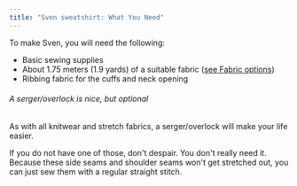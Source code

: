 ```yaml
---
title: "Sven sweatshirt: What You Need"
---
```


To make Sven, you will need the following:

- Basic sewing supplies
- About 1.75 meters (1.9 yards) of a suitable fabric ([see Fabric options](#fabric-options))
- Ribbing fabric for the cuffs and neck opening

<Note>

###### A serger/overlock is nice, but optional

As with all knitwear and stretch fabrics, a serger/overlock will make your life easier.

If you do not have one of those, don't despair. You don't really need it.
Because these side seams and shoulder seams won't get stretched out, you can just sew them with a regular straight stitch.

</Note>
